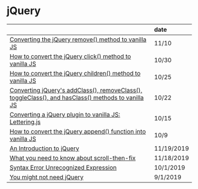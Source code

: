 # jQuery

|  | date |
| :--- | :--- |
| [Converting the jQuery remove\(\) method to vanilla JS](https://gomakethings.com/converting-the-jquery-remove-method-to-vanilla-js/) | 11/10 |
| [How to convert the jQuery click\(\) method to vanilla JS](https://gomakethings.com/how-to-convert-the-jquery-click-method-to-vanilla-js/) | 10/30 |
| [How to convert the jQuery children\(\) method to vanilla JS](https://gomakethings.com/how-to-convert-the-jquery-children-method-to-vanilla-js/) | 10/25 |
| [Converting jQuery's addClass\(\), removeClass\(\), toggleClass\(\), and hasClass\(\) methods to vanilla JS](https://gomakethings.com/converting-jquerys-addclass-removeclass-toggleclass-and-hasclass-methods-to-vanilla-js/) | 10/22 |
| [Converting a jQuery plugin to vanilla JS: Lettering.js](https://gomakethings.com/converting-a-jquery-plugin-to-vanilla-js-lettering.js/) | 10/15 |
| [How to convert the jQuery append\(\) function into vanilla JS](https://gomakethings.com/how-to-convert-the-jquery-append-function-into-vanilla-js/) | 10/9 |
| [An Introduction to jQuery](https://itnext.io/an-introduction-to-jquery-53d821e13153) | 11/19/2019 |
| [What you need to know about scroll-then-fix](https://medium.com/@christinagreene5/what-you-need-to-know-about-scroll-then-fix-17ce50364c15) | 11/18/2019 |
| [Syntax Error Unrecognized Expression](https://www.kevinleary.net/jquery-syntax-error-unrecognized-expression/) | 10/1/2019 |
| [You might not need jQuery](http://youmightnotneedjquery.com/) | 9/1/2019 |

